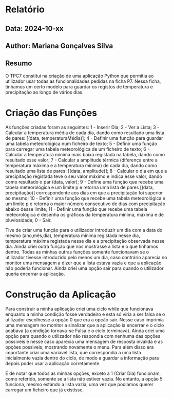 # Relatório
## Data: 2024-10-xx
## Author: Mariana Gonçalves Silva

## Resumo

O TPC7 constitui na criação de uma aplicação Python que permitia ao utilizador usar todas as funcionalidades pedidas na ficha P7. Nessa ficha, tinhamos um certo modelo para guardar os registos de temperatura e precipitação ao longo de vários dias.

# Criação das Funções

As funções criadas foram as seguintes:
1 - Inserir Dia; 
2 - Ver a Lista;
3 - Calcular a temperatura média de cada dia, dando como resultado uma lista de pares: [(data, temperaturaMédia)]; 
4 - Definir uma função para guardar uma tabela meteorológica num ficheiro de texto;
5 - Definir uma função para carregar uma tabela meteorológica de um ficheiro de texto;
6 - Calcular a temperatura mínima mais baixa registada na tabela, dando como resultado esse valor;
7 - Calcular a amplitude térmica (diferença entre a temperatura máxima e a temperatura mínima) de cada dia, dando como resultado uma lista de pares: [(data, amplitude)];
8 - Calcular o dia em que a precipitação registada teve o seu valor máximo e indica esse valor, dando como resultado o par (data, valor);
9 - Define uma função que recebe uma tabela meteorológica e um limite p e retorna uma lista de pares [(data, precipitação)] correspondente aos dias em que a precipitação foi superior ao mesmo;
10 - Definir uma função que recebe uma tabela meteorológica e um limite p e retorna o maior número consecutivo de dias com precipitação abaixo desse limite;
11 - Definir uma função que recebe uma tabela meteorológica e desenha os gráficos da temperatura mínima, máxima e de pluviosidade;
0 - Sair.

Tive de criar uma função para o utilizador introduzir um dia com a data do mesmo (ano,mês,dia), temperatura mínima registada nesse dia, temperatura máxima registada nesse dia e a precipitação observada nesse dia.
Ainda criei outra função que nos mostrasse a lista e o que tinhamos dentro.
Todas as minhas outras funções somente funcionavam se o utilizador tivesse introduzido pelo menos um dia, caso contrário aparecia no monitor uma mensagem a dizer que a lista estava vazia e que a aplicação não poderia funcionar.
Ainda criei uma opção sair para quando o utilizador queria encerrar a aplicação.


# Construção da Aplicação

Para construir a minha aplicação criei uma ciclo while que funcionava enquanto a minha condição fosse verdadeiro e esta só viria a ser falsa se o utilizador escolhesse a opção 0 que era a opção sair. Nesse caso imprimia uma mensagem no monitor a sinalizar que a aplicação ia encerrar e o ciclo acabava (a condição tornava-se Falsa e o ciclo terminava).
Ainda criei uma opção para quando o utilizador não respondia com nenhuma das opções possiveis e nesse caso aparecia uma mensagem de resposta invalida e as opções possiveis, mostrando novamente o menu.
Para além disso era importante criar uma variavel lista, que correspondia a uma lista inicialmente vazia dentro do ciclo, de modo a guardar a informação para depois poder usar a aplicação corretamente.

É de notar que todos as minhas opções, exceto a 1 (Criar Dia) funcionam, como referido, somente se a lista não estiver vazia. No entanto, a opção 5 funciona, mesmo estando a lista vazia, uma vez que podiamos querer carregar um ficheiro que já existisse.